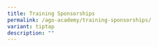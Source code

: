 ```yaml
---
title: Training Sponsorships
permalink: /ago-academy/training-sponsorships/
variant: tiptap
description: ""
---
```

